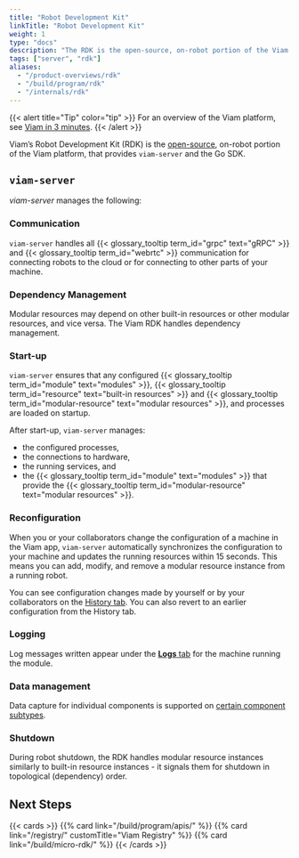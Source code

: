 ```yaml
---
title: "Robot Development Kit"
linkTitle: "Robot Development Kit"
weight: 1
type: "docs"
description: "The RDK is the open-source, on-robot portion of the Viam platform, that provides viam-server and the Go SDK."
tags: ["server", "rdk"]
aliases:
  - "/product-overviews/rdk"
  - "/build/program/rdk"
  - "/internals/rdk"
---
```


{{< alert title="Tip" color="tip" >}}
For an overview of the Viam platform, see [Viam in 3 minutes](/get-started/viam/).
{{< /alert >}}

Viam’s Robot Development Kit (RDK) is the [open-source](https://github.com/viamrobotics/rdk), on-robot portion of the Viam platform, that provides `viam-server` and the Go SDK.

## `viam-server`

_viam-server_ manages the following:

### Communication

`viam-server` handles all {{< glossary_tooltip term_id="grpc" text="gRPC" >}} and {{< glossary_tooltip term_id="webrtc" >}} communication for connecting robots to the cloud or for connecting to other parts of your machine.

### Dependency Management

Modular resources may depend on other built-in resources or other modular resources, and vice versa.
The Viam RDK handles dependency management.

### Start-up

`viam-server` ensures that any configured {{< glossary_tooltip term_id="module" text="modules" >}}, {{< glossary_tooltip term_id="resource" text="built-in resources" >}} and {{< glossary_tooltip term_id="modular-resource" text="modular resources" >}}, and processes are loaded on startup.

After start-up, `viam-server` manages:

- the configured processes,
- the connections to hardware,
- the running services, and
- the {{< glossary_tooltip term_id="module" text="modules" >}} that provide the {{< glossary_tooltip term_id="modular-resource" text="modular resources" >}}.

### Reconfiguration

When you or your collaborators change the configuration of a machine in the Viam app, `viam-server` automatically synchronizes the configuration to your machine and updates the running resources within 15 seconds.
This means you can add, modify, and remove a modular resource instance from a running robot.

You can see configuration changes made by yourself or by your collaborators on the [History tab](/fleet/robots/#history).
You can also revert to an earlier configuration from the History tab.

### Logging

Log messages written appear under the [**Logs** tab](/fleet/robots/#logs) for the machine running the module.

### Data management

Data capture for individual components is supported on [certain component subtypes](/build/configure/services/data/configure-data-capture/#configure-data-capture-for-individual-components).

### Shutdown

During robot shutdown, the RDK handles modular resource instances similarly to built-in resource instances - it signals them for shutdown in topological (dependency) order.

## Next Steps

{{< cards >}}
{{% card link="/build/program/apis/" %}}
{{% card link="/registry/" customTitle="Viam Registry" %}}
{{% card link="/build/micro-rdk/" %}}
{{< /cards >}}
